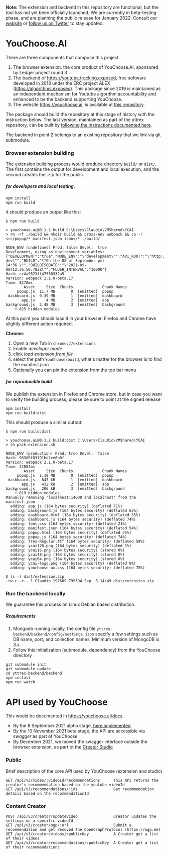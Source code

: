**Note:** The extension and backend in this repository are functional, but the tool has not yet been officially launched. We are currently in beta-testing phase, and are planning the public release for January 2022. Consult our [website](http://youchoose.ai) or [follow us on Twitter](https://twitter.com/YouChooseAI) to stay updated.

# YouChoose.AI

There are three components that compose this project.

1. The browser extension. the core product of YouChoose.AI, sponsored by Ledger project round 3
2. The backend of https://youtube.tracking.exposed, free software developed in 2018 under the ERC project ALEX (https://algorithms.exposed). This package since 2019 is maintained as an independent mechanism for Youtube algorithm accountability and enhanced to be the backend supporting YouChoose.
3. The website https://youchoose.ai, is available at [this repository](https://github.com/tracking-exposed/youchoose.ai/).

The package should build the repository at this stage of history with the instruction below. The last version, maintained as part of the yttrex repository, can be built by [following the instructions documented here](https://github.com/tracking-exposed/yttrex).

The backend in point 2 belongs to an existing repository that we link via git submodule.

### Browser extension building

The extension building process would produce directory `build/` or `dist/`. The first contains the output for development and local execution, and the second creates the .zip for the public.

##### for developers and local testing.

```
npm install
npm run build
```

it should produce an output like this:

```
$ npm run build

> youchoose.ai@0.1.2 build C:\Users\Claudio\VMShared\YCAI
> rm -rf ./build && mkdir build && cross-env webpack && cp -r src/popup/* manifest.json icons/* ./build/

NODE_ENV [undefined] Prod: false Devel:  true
Development, using as environment variables: {"DEVELOPMENT":"true","NODE_ENV":"\"development\"","API_ROOT":"\"http://localhost:9000/api/v3\"","WEB_ROOT":"\"http://localhost:1313\"","VERSION":"\"0.1.2-dev\"","BUILD":"\"On the 08 of September pmt 14:36.\"","BUILDISODATE":"\"2021-09-08T12:36:50.782Z\"","FLUSH_INTERVAL":"10000"}
Hash: cc4a9623ff47580332a5
Version: webpack 2.1.0-beta.17
Time: 8278ms
        Asset     Size  Chunks             Chunk Names
     popup.js  11.7 MB       0  [emitted]  popup
 dashboard.js  9.39 MB       1  [emitted]  dashboard
       app.js     4 MB       2  [emitted]  app
background.js  2.48 MB       3  [emitted]  background
    + 825 hidden modules
```

At this point you should load it in your browser. Firefox and Chrome have slightly different action required.

**Chrome**:

1. Open a new Tab in `chrome://extensions`
2. Enable _developer mode_
3. click _load extension from file_
4. select the path `YouChoose/build`, what's matter for the browser is to find the manifest.json
5. Optionally you can pin the extension from the top bar menu

##### for reproducible build

We publish the extension in Firefox and Chrome store, but in case you want to verify the building process, please be sure to point at the signed release

```
npm install
npm run build:dist
```

This should produce a similar output:

```
$ npm run build:dist

> youchoose.ai@0.1.2 build:dist C:\Users\Claudio\VMShared\YCAI
> sh pack-extension.sh

NODE_ENV [production] Prod: true Devel:  false
Hash: 98380f83191be2ce6b0f
Version: webpack 2.1.0-beta.17
Time: 22884ms
        Asset     Size  Chunks             Chunk Names
     popup.js  1.18 MB       0  [emitted]  popup
 dashboard.js   847 kB       1  [emitted]  dashboard
       app.js   432 kB       2  [emitted]  app
background.js   206 kB       3  [emitted]  background
    + 819 hidden modules
Manually removing 'localhost:14000 and localhost' from the manifest.json
  adding: app.js (164 bytes security) (deflated 71%)
  adding: background.js (164 bytes security) (deflated 65%)
  adding: dashboard.html (164 bytes security) (deflated 35%)
  adding: dashboard.js (164 bytes security) (deflated 74%)
  adding: font.css (164 bytes security) (deflated 21%)
  adding: manifest.json (164 bytes security) (deflated 54%)
  adding: popup.html (164 bytes security) (deflated 35%)
  adding: popup.js (164 bytes security) (deflated 74%)
  adding: Trex-Regular.ttf (164 bytes security) (deflated 58%)
  adding: ycai128.png (164 bytes security) (deflated 1%)
  adding: ycai16.png (164 bytes security) (stored 0%)
  adding: ycai48.png (164 bytes security) (stored 0%)
  adding: ycai64.png (164 bytes security) (stored 0%)
  adding: ycai-logo.png (164 bytes security) (deflated 0%)
  adding: youchoose-ux.css (164 bytes security) (deflated 70%)

$ ls -l dist/extension.zip
-rw-r--r-- 1 Claudio 197609 799394 Sep  8 14:49 dist/extension.zip
```

### Run the backend locally

We guarantee this process on Linux Debian based distribution.  

##### Requirements

1. Mongodb running locally, the config file `yttrex-backend/backend/config/settings.json` specify a few settings such as DB name, port, and collection names. Minimum version of MongoDB is 3.x
2. Follow this initialization (submodule, dependency) from the YouChoose directory

```
git submodule init
git submodule update
cd yttrex-backend/backend
npm install
npm run watch
```

# API used by YouChoose

This would be documented in https://youchoose.ai/docs.

  * By the 8 September 2021 alpha stage, [here implemented](https://github.com/tracking-exposed/yttrex/blob/master/backend/routes/youchoose.js).
  * By the 10 November 2021 beta stage, the API are accessible via _swagger_ as part of YouChoose
  * By December 2021, we moved the swagger interface outside the browser extension, as part ot the [Creator Studio](https://studio.youchoose.ai/index.html?path=/settings/)

### Public

Brief description of the core API used by YouChoose (extension and studio)

```
GET /api/v3/video/:videoId/recommendations      This API returns the creator's recommendation based on the youtube videoId
GET /api/v3/recommendations/:ids                Get recommendation details based on the recommendationId
```

### Content Creator 

```
POST /api/v3/creator/updateVideo                Creator updates the settings on a specific videoId 
GET /api/v3/creator/ogp/:url                    Submit a recommendation and get resoved the OpenGraphProtocol (https://ogp.me)
GET /api/v3/creator/videos/:publicKey           A Creator get a list of their videos 
GET /api/v3/creator/recommendations/:publicKey  A Creator get a list of their recommendations
```
